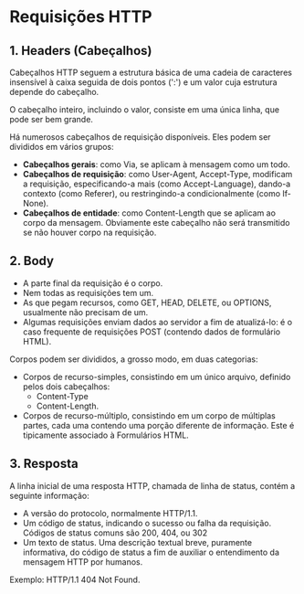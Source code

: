 # Requisições HTTP

## 1. Headers (Cabeçalhos) 

Cabeçalhos HTTP seguem a estrutura básica de uma cadeia de caracteres insensível à caixa seguida de dois pontos (':') e um valor cuja estrutura depende do cabeçalho.  

O cabeçalho inteiro, incluindo o valor, consiste em uma única linha, que pode ser bem grande. 

Há numerosos cabeçalhos de requisição disponíveis. Eles podem ser divididos em vários grupos: 
* **Cabeçalhos gerais**: como Via,  se aplicam à mensagem como um todo. 
* **Cabeçalhos de requisição**: como User-Agent, Accept-Type, modificam a requisição, especificando-a mais (como Accept-Language), dando-a contexto (como Referer), ou restringindo-a condicionalmente (como If-None). 
* **Cabeçalhos de entidade**: como Content-Length que se aplicam ao corpo da mensagem. Obviamente este cabeçalho não será transmitido se não houver corpo na requisição. 

## 2. Body 

* A parte final da requisição é o corpo.  
* Nem todas as requisições tem um.  
* As que pegam recursos, como GET, HEAD, DELETE, ou OPTIONS, usualmente não precisam de um.  
* Algumas requisições enviam dados ao servidor a fim de atualizá-lo: é o caso frequente de requisições POST (contendo dados de formulário HTML). 

Corpos podem ser divididos, a grosso modo, em duas categorias: 
* Corpos de recurso-simples, consistindo em um único arquivo, definido pelos dois cabeçalhos:  
  * Content-Type  
  * Content-Length. 
* Corpos de recurso-múltiplo, consistindo em um corpo de múltiplas partes, cada uma contendo uma porção diferente de informação. Este é tipicamente associado à Formulários HTML. 

## 3. Resposta 

A linha inicial de uma resposta HTTP, chamada de linha de status, contém a seguinte informação: 
* A versão do protocolo, normalmente HTTP/1.1. 
* Um código de status, indicando o sucesso ou falha da requisição. Códigos de status comuns são 200, 404, ou 302 
* Um texto de status. Uma descrição textual breve, puramente informativa, do código de status a fim de auxiliar o entendimento da mensagem HTTP por humanos. 

Exemplo: HTTP/1.1 404 Not Found. 
